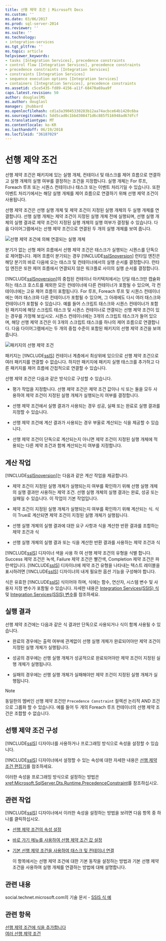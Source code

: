 ```yaml
---
title: 선행 제약 조건 | Microsoft Docs
ms.custom: ''
ms.date: 03/06/2017
ms.prod: sql-server-2014
ms.reviewer: ''
ms.suite: ''
ms.technology:
- integration-services
ms.tgt_pltfrm: ''
ms.topic: article
helpviewer_keywords:
- tasks [Integration Services], precedence constraints
- control flow [Integration Services], precedence constraints
- precedence constraints [Integration Services]
- constraints [Integration Services]
- sequence execution options [Integration Services]
- containers [Integration Services], precedence constraints
ms.assetid: c5ce5435-fd89-4156-a11f-68470a69aa9f
caps.latest.revision: 50
author: douglaslMS
ms.author: douglasl
manager: jhubbard
ms.openlocfilehash: cd1a3a39045330283b12aa74acbce64b1420c6ba
ms.sourcegitcommit: 5dd5cad0c1bbd308471d6c885f516948ad67dfcf
ms.translationtype: MT
ms.contentlocale: ko-KR
ms.lasthandoff: 06/19/2018
ms.locfileid: "36187029"
---
```

# <a name="precedence-constraints"></a>선행 제약 조건
  선행 제약 조건은 패키지에 있는 실행 개체, 컨테이너 및 태스크를 제어 흐름으로 연결하고 실행 개체의 실행 여부를 결정하는 조건을 지정합니다. 실행 개체는 For 루프, Foreach 루프 또는 시퀀스 컨테이너나 태스크 또는 이벤트 처리기일 수 있습니다. 또한 이벤트 처리기에서는 해당 실행 개체를 제어 흐름으로 연결하기 위해 선행 제약 조건이 사용됩니다.  
  
 선행 제약 조건은 선행 실행 개체 및 제약 조건이 지정된 실행 개체의 두 실행 개체를 연결합니다. 선행 실행 개체는 제약 조건이 지정된 실행 개체 전에 실행되며, 선행 실행 개체의 실행 결과로 제약 조건이 지정된 실행 개체의 실행 여부가 결정될 수 있습니다. 다음 다이어그램에서는 선행 제약 조건으로 연결된 두 개의 실행 개체를 보여 줍니다.  
  
 ![선행 제약 조건에 의해 연결되는 실행 개체](../media/ssis-pcsimple.gif "선행 제약 조건에 의해 연결되는 실행 개체")  
  
 분기가 없는 선형 제어 흐름에서 선행 제약 조건은 태스크가 실행되는 시퀀스를 단독으로 제어합니다. 제어 흐름이 분기되는 경우 [!INCLUDE[ssISnoversion](../../../includes/ssisnoversion-md.md)] 런타임 엔진은 해당 분기의 바로 다음에 오는 태스크 및 컨테이너에서의 실행 순서를 결정합니다. 런타임 엔진은 또한 제어 흐름에서 연결되지 않은 워크플로 사이의 실행 순서를 결정합니다.  
  
 [!INCLUDE[ssISnoversion](../../../includes/ssisnoversion-md.md)]의 중첩된 컨테이너 아키텍처에서는 단일 태스크만 캡슐화하는 태스크 호스트를 제외한 모든 컨테이너에 다른 컨테이너가 포함될 수 있으며, 각 컨테이너에는 고유 제어 흐름이 포함됩니다. For 루프, Foreach 루프 및 시퀀스 컨테이너에는 여러 태스크와 다른 컨테이너가 포함될 수 있으며, 그 아래에도 다시 여러 태스크와 컨테이너가 포함될 수 있습니다. 예를 들어 스크립트 태스크와 시퀀스 컨테이너가 포함된 패키지에 해당 스크립트 태스크 및 시퀀스 컨테이너로 연결되는 선행 제약 조건이 있는 경우를 가정해 보십시오. 시퀀스 컨테이너에는 3개의 스크립트 태스크가 들어 있으며, 해당 선행 제약 조건은 이 3개의 스크립트 태스크를 하나의 제어 흐름으로 연결합니다. 다음 다이어그램에서는 두 개의 중첩 수준이 포함된 패키지의 선행 제약 조건을 보여 줍니다.  
  
 ![패키지의 선행 제약 조건](../media/mw-dts-12.gif "패키지의 선행 제약 조건")  
  
 패키지는 [!INCLUDE[ssIS](../../../includes/ssis-md.md)] 컨테이너 계층에서 최상위에 있으므로 선행 제약 조건으로 여러 패키지를 연결할 수 없습니다. 하지만 패키지에 패키지 실행 태스크를 추가하고 다른 패키지를 제어 흐름에 간접적으로 연결할 수 있습니다.  
  
 선행 제약 조건은 다음과 같은 방식으로 구성할 수 있습니다.  
  
-   평가 작업을 지정합니다. 선행 제약 조건은 제약 조건 값이나 식 또는 둘을 모두 사용하여 제약 조건이 지정된 실행 개체가 실행되는지 여부를 결정합니다.  
  
-   선행 제약 조건에서 실행 결과가 사용되는 경우 성공, 실패 또는 완료로 실행 결과를 지정할 수 있습니다.  
  
-   선행 제약 조건에 계산 결과가 사용되는 경우 부울로 계산되는 식을 제공할 수 있습니다.  
  
-   선행 제약 조건이 단독으로 계산되는지 아니면 제약 조건이 지정된 실행 개체에 적용되는 다른 제약 조건과 함께 계산되는지 여부를 지정합니다.  
  
## <a name="evaluation-operations"></a>계산 작업  
 [!INCLUDE[ssISnoversion](../../../includes/ssisnoversion-md.md)]는 다음과 같은 계산 작업을 제공합니다.  
  
-   제약 조건이 지정된 실행 개체가 실행되는지 여부를 확인하기 위해 선행 실행 개체의 실행 결과만 사용하는 제약 조건. 선행 실행 개체의 실행 결과는 완료, 성공 또는 실패일 수 있습니다. 이 작업이 기본 작업입니다.  
  
-   제약 조건이 지정된 실행 개체가 실행되는지 여부를 확인하기 위해 계산되는 식. 식이 True로 계산되면 제약 조건이 지정된 실행 개체가 실행됩니다.  
  
-   선행 실행 개체의 실행 결과에 대한 요구 사항과 식을 계산한 반환 결과를 조합하는 제약 조건과 식  
  
-   선행 실행 개체의 실행 결과 또는 식을 계산한 반환 결과를 사용하는 제약 조건과 식  
  
 [!INCLUDE[ssIS](../../../includes/ssis-md.md)] 디자이너 색을 사용 하 여 선행 제약 조건의 유형을 식별 합니다. Success 제약 조건은 녹색, Failure 제약 조건은 빨간색, Completion 제약 조건은 파란색입니다. [!INCLUDE[ssIS](../../../includes/ssis-md.md)] 디자이너에 제약 조건 유형을 나타내는 텍스트 레이블을 표시하려면 [!INCLUDE[ssIS](../../../includes/ssis-md.md)] 디자이너의 내게 필요한 옵션 기능을 구성해야 합니다.  
  
 식은 유효한 [!INCLUDE[ssIS](../../../includes/ssis-md.md)] 식이어야 하며, 식에는 함수, 연산자, 시스템 변수 및 사용자 지정 변수가 포함될 수 있습니다. 자세한 내용은 [Integration Services&#40;SSIS&#41; 식](../expressions/integration-services-ssis-expressions.md) 및 [Integration Services&#40;SSIS&#41; 변수](../integration-services-ssis-variables.md)를 참조하세요.  
  
## <a name="execution-results"></a>실행 결과  
 선행 제약 조건에는 다음과 같은 식 결과만 단독으로 사용되거나 식이 함께 사용될 수 있습니다.  
  
-   완료의 경우에는 출력 여부에 관계없이 선행 실행 개체가 완료되어야만 제약 조건이 지정된 실행 개체가 실행됩니다.  
  
-   성공의 경우에는 선행 실행 개체가 성공적으로 완료되어야만 제약 조건이 지정된 실행 개체가 실행됩니다.  
  
-   실패의 경우에는 선행 실행 개체가 실패해야만 제약 조건이 지정된 실행 개체가 실행됩니다.  
  
> [!NOTE]  
>  동일한의 멤버인 선행 제약 조건만 `Precedence Constraint` 컬렉션 논리적 AND 조건으로 그룹화 할 수 있습니다. 예를 들어 두 개의 Foreach 루프 컨테이너의 선행 제약 조건은 조합할 수 없습니다.  
  
## <a name="configuration-of-the-precedence-constraint"></a>선행 제약 조건 구성  
 [!INCLUDE[ssIS](../../../includes/ssis-md.md)] 디자이너를 사용하거나 프로그래밍 방식으로 속성을 설정할 수 있습니다.  
  
 [!INCLUDE[ssIS](../../../includes/ssis-md.md)] 디자이너에서 설정할 수 있는 속성에 대한 자세한 내용은 [선행 제약 조건 편집기](../precedence-constraint-editor.md)를 참조하세요.  
  
 이러한 속성을 프로그래밍 방식으로 설정하는 방법은 <xref:Microsoft.SqlServer.Dts.Runtime.PrecedenceConstraint>를 참조하십시오.  
  
## <a name="related-tasks"></a>관련 작업  
 [!INCLUDE[ssIS](../../../includes/ssis-md.md)] 디자이너에서 이러한 속성을 설정하는 방법을 보려면 다음 항목 중 하나를 클릭하십시오.  
  
-   [선행 제약 조건의 속성 설정](../set-the-properties-of-a-precedence-constraint.md)  
  
-   [바로 가기 메뉴를 사용하여 선행 제약 조건 값 설정](../set-the-value-of-a-precedence-constraint-by-using-the-shortcut-menu.md)  
  
-   [기본 선행 제약 조건을 사용하여 태스크 및 컨테이너 연결](../connect-tasks-and-containers-by-using-a-default-precedence-constraint.md)  
  
     이 항목에서는 선행 제약 조건에 대한 기본 동작을 설정하는 방법과 기본 선행 제약 조건을 사용하여 실행 개체를 연결하는 방법에 대해 설명합니다.  
  
## <a name="related-content"></a>관련 내용  
 social.technet.microsoft.com의 기술 문서 - [SSIS 식 예](http://go.microsoft.com/fwlink/?LinkId=220761)  
  
## <a name="see-also"></a>관련 항목  
 [선행 제약 조건에 식을 추가합니다](../add-expressions-to-precedence-constraints.md)   
 [여러 선행 제약 조건](../multiple-precedence-constraints.md)  
  
  